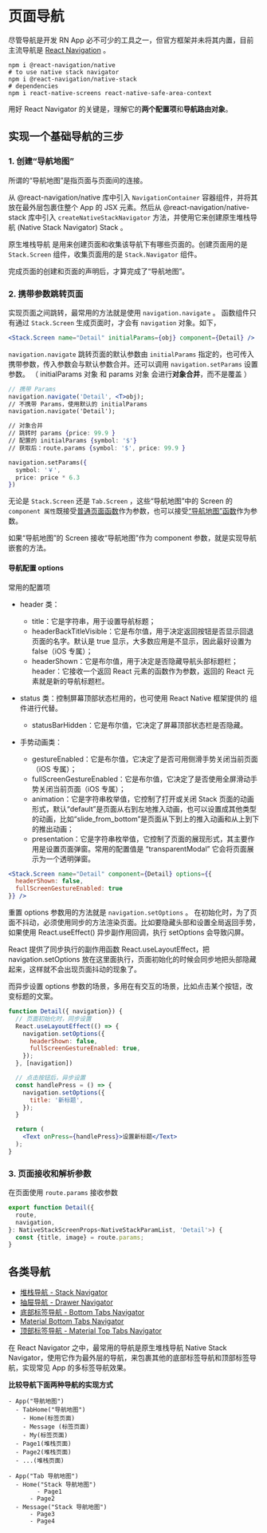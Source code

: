 # 页面导航

尽管导航是开发 RN App 必不可少的工具之一，但官方框架并未将其内置，目前主流导航是 [React Navigation](https://reactnavigation.org/docs/getting-started/) 。

```shell
npm i @react-navigation/native 
# to use native stack navigator
npm i @react-navigation/native-stack
# dependencies
npm i react-native-screens react-native-safe-area-context
```

用好 React Navigator 的关键是，理解它的**两个配置项**和**导航路由对象**。

## 实现一个基础导航的三步

### 1. 创建“导航地图”

所谓的“导航地图”是指页面与页面间的连接。

从 @react-navigation/native 库中引入 `NavigationContainer` 容器组件，并将其放在最外层包裹住整个 App 的 JSX 元素。然后从 @react-navigation/native-stack 库中引入 `createNativeStackNavigator` 方法，并使用它来创建原生堆栈导航 (Native Stack Navigator) Stack 。

原生堆栈导航 是用来创建页面和收集该导航下有哪些页面的。创建页面用的是 `Stack.Screen` 组件，收集页面用的是 `Stack.Navigator` 组件。

完成页面的创建和页面的声明后，才算完成了“导航地图”。

### 2. 携带参数跳转页面

实现页面之间跳转，最常用的方法就是使用 `navigation.navigate` 。
函数组件只有通过 `Stack.Screen` 生成页面时，才会有 `navigation` 对象。如下，

```jsx
<Stack.Screen name="Detail" initialParams={obj} component={Detail} />
```

`navigation.navigate` 跳转页面的默认参数由 `initialParams` 指定的，也可传入携带参数，传入参数会与默认参数合并。还可以调用 `navigation.setParams` 设置参数。
（ initialParams 对象 和 params 对象 会进行**对象合并**，而不是覆盖 ）

```jsx
// 携带 Params
navigation.navigate('Detail', <T>obj);
// 不携带 Params，使用默认的 initialParams
navigation.navigate('Detail');

// 对象合并 
// 跳转时 params {price: 99.9 }
// 配置的 initialParams {symbol: '$'}
// 获取后：route.params {symbol: '$', price: 99.9 }

navigation.setParams({
  symbol: '￥',
  price: price * 6.3
})
```

无论是 `Stack.Screen` 还是 `Tab.Screen` ，这些“导航地图”中的 Screen 的 `component 属性`既接受<u>普通页面函数</u>作为参数，也可以接受<u>“导航地图”函数</u>作为参数。

如果“导航地图”的 Screen 接收“导航地图”作为 component 参数，就是实现导航嵌套的方法。

#### 导航配置 options

常用的配置项

- header 类：
   - title：它是字符串，用于设置导航标题；
   - headerBackTitleVisible：它是布尔值，用于决定返回按钮是否显示回退页面的名字。默认是 true 显示，大多数应用是不显示，因此最好设置为 false（iOS 专属）；
   - headerShown：它是布尔值，用于决定是否隐藏导航头部标题栏；header：它接收一个返回 React 元素的函数作为参数，返回的 React 元素就是新的导航标题栏。
- status 类：控制屏幕顶部状态栏用的，也可使用 React Native 框架提供的 <StatusBar /> 组件进行代替。
   - statusBarHidden：它是布尔值，它决定了屏幕顶部状态栏是否隐藏。

- 手势动画类：
   - gestureEnabled：它是布尔值，它决定了是否可用侧滑手势关闭当前页面（iOS 专属）；
   - fullScreenGestureEnabled：它是布尔值，它决定了是否使用全屏滑动手势关闭当前页面（iOS 专属）；
   - animation：它是字符串枚举值，它控制了打开或关闭 Stack 页面的动画形式，默认“default”是页面从右到左地推入动画，也可以设置成其他类型的动画，比如“slide_from_bottom”是页面从下到上的推入动画和从上到下的推出动画；
   - presentation：它是字符串枚举值，它控制了页面的展现形式，其主要作用是设置页面弹窗。常用的配置值是 “transparentModal”  它会将页面展示为一个透明弹窗。

```jsx
<Stack.Screen name="Detail" component={Detail} options={{
  headerShown: false,
  fullScreenGestureEnabled: true
}} />
```

重置 options 参数用的方法就是 `navigation.setOptions` 。
在初始化时，为了页面不抖动，必须使用同步的方法渲染页面。比如要隐藏头部和设置全局返回手势，
如果使用 React.useEffect() 异步副作用回调，执行 setOptions 会导致闪屏。

React 提供了同步执行的副作用函数 React.useLayoutEffect，把 navigation.setOptions 放在这里面执行，页面初始化的时候会同步地把头部隐藏起来，这样就不会出现页面抖动的现象了。

而异步设置 options 参数的场景，多用在有交互的场景，比如点击某个按钮，改变标题的文案。

```jsx
function Detail({ navigation}) {
  // 页面初始化时，同步设置
  React.useLayoutEffect(() => {
    navigation.setOptions({
      headerShown: false,
      fullScreenGestureEnabled: true,
    });
  }, [navigation])

  // 点击按钮后，异步设置
  const handlePress = () => {
    navigation.setOptions({
      title: '新标题',
    });
  }

  return (
    <Text onPress={handlePress}>设置新标题</Text>
  );
}
```

### 3. 页面接收和解析参数

在页面使用 `route.params` 接收参数

```jsx
export function Detail({
  route,
  navigation,
}: NativeStackScreenProps<NativeStackParamList, 'Detail'>) {
  const {title, image} = route.params;
}
```

## 各类导航

- [堆栈导航 - Stack Navigator](https://reactnavigation.org/docs/stack-navigator/)
- [抽屉导航 - Drawer Navigator](https://reactnavigation.org/docs/drawer-navigator/)
- [底部标签导航 - Bottom Tabs Navigator](https://reactnavigation.org/docs/bottom-tab-navigator)
- [Material Bottom Tabs Navigator](https://reactnavigation.org/docs/material-bottom-tab-navigator)
- [顶部标签导航 - Material Top Tabs Navigator](https://reactnavigation.org/docs/material-top-tab-navigator)

在 React Navigator 之中，最常用的导航是原生堆栈导航 Native Stack Navigator，使用它作为最外层的导航，来包裹其他的底部标签导航和顶部标签导航，实现常见 App 的多标签导航效果。


**比较导航下面两种导航的实现方式**

```
- App("导航地图")
  - TabHome("导航地图")
    - Home(标签页面)
    - Message (标签页面)
    - My(标签页面)
  - Page1(堆栈页面)
  - Page2(堆栈页面)
  - ...(堆栈页面)
```

```
- App("Tab 导航地图")
  - Home("Stack 导航地图")
        - Page1
      - Page2
  - Message("Stack 导航地图")
      - Page3
      - Page4
```
